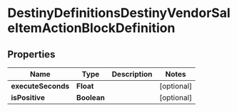 
# DestinyDefinitionsDestinyVendorSaleItemActionBlockDefinition

## Properties
Name | Type | Description | Notes
------------ | ------------- | ------------- | -------------
**executeSeconds** | **Float** |  |  [optional]
**isPositive** | **Boolean** |  |  [optional]



